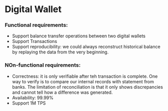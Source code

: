 # Digital Wallet
### Functional requirements:
- Support balance transfer operations between two digital wallets
- Support Transactions
- Support reproducibility: we could always reconstruct historical balance by replaying the data from the very beginning.

### NOn-functional requirements:
- Correctness: it is only verifiable after teh transaction is complete. One way to verify is to compare our internal records with statement from banks. The limitation of reconciliation is that it only shows discrepancies and cannot tell how a difference was generated.
- Availability: 99.99%
- Support 1M TPS
